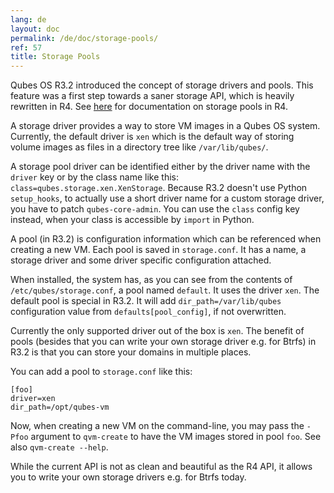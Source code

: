 ```yaml
---
lang: de
layout: doc
permalink: /de/doc/storage-pools/
ref: 57
title: Storage Pools
---
```


Qubes OS R3.2 introduced the concept of storage drivers and pools.  This feature
was a first step towards a saner storage API, which is heavily rewritten in R4.
See [here](https://dev.qubes-os.org/projects/core-admin/en/latest/qubes-storage.html)
for documentation on storage pools in R4.

A storage driver provides a way to store VM images in a Qubes OS system.
Currently, the default driver is `xen` which is the default way of storing
volume images as files in a directory tree like `/var/lib/qubes/`.

A storage pool driver can be identified either by the driver name with the
`driver` key or by the class name like this:
`class=qubes.storage.xen.XenStorage`. Because R3.2 doesn't use Python
`setup_hooks`, to actually use a short driver name for a custom storage driver,
you have to patch `qubes-core-admin`. You can use the `class` config key
instead, when your class is accessible by `import` in Python.

A pool (in R3.2) is configuration information which can be referenced when
creating a new VM. Each pool is saved in `storage.conf`. It has a name, a
storage driver and some driver specific configuration attached.

When installed, the system has, as you can see from the contents of
`/etc/qubes/storage.conf`, a pool named `default`. It uses the driver `xen`. The
default pool is special in R3.2. It will add `dir_path=/var/lib/qubes`
configuration value from `defaults[pool_config]`, if not overwritten.

Currently the only supported driver out of the box is `xen`. The benefit of
pools (besides that you can write your own storage driver e.g. for Btrfs) in R3.2
is that you can store your domains in multiple places.

You can add a pool to `storage.conf` like this:

```
[foo]
driver=xen
dir_path=/opt/qubes-vm
```

Now, when creating a new VM on the command-line, you may pass the `-Pfoo`
argument to `qvm-create` to have the VM images stored in pool `foo`. See also
`qvm-create --help`.

While the current API is not as clean and beautiful as the R4 API, it allows
you to write your own storage drivers e.g. for Btrfs today.